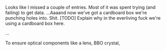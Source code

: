 Looks like I missed a couple of entries. Most of it was spent trying (and failing) to get data.
...Aaaand now we've got a cardboard box we're punching holes into. Shit.
[TODO] Explain why in the everliving fuck we're using a cardboard box here.

...

To ensure optical components like a lens, BBO crystal, 